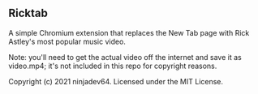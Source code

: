## Ricktab

A simple Chromium extension that replaces the New Tab page with Rick Astley's most popular music video. 

Note: you'll need to get the actual video off the internet and save it as video.mp4; it's not included in this repo for copyright reasons.

Copyright (c) 2021 ninjadev64. Licensed under the MIT License.